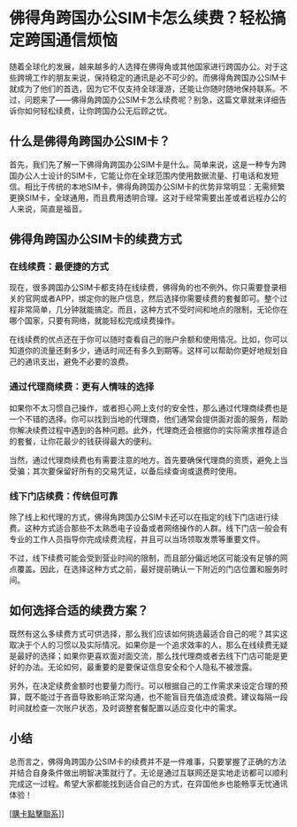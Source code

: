 # 佛得角跨国办公SIM卡怎么续费？轻松搞定跨国通信烦恼

随着全球化的发展，越来越多的人选择在佛得角或其他国家进行跨国办公。对于这些跨境工作的朋友来说，保持稳定的通讯是必不可少的。而佛得角跨国办公SIM卡就成为了他们的首选，因为它不仅支持全球漫游，还能让你随时随地保持联系。不过，问题来了——佛得角跨国办公SIM卡怎么续费呢？别急，这篇文章就来详细告诉你如何轻松续费，让你跨国办公无后顾之忧。

## 什么是佛得角跨国办公SIM卡？

首先，我们先了解一下佛得角跨国办公SIM卡是什么。简单来说，这是一种专为跨国办公人士设计的SIM卡，它能让你在全球范围内使用数据流量、打电话和发短信。相比于传统的本地SIM卡，佛得角跨国办公SIM卡的优势非常明显：无需频繁更换SIM卡，全球通用，而且费用透明合理。这对于经常需要出差或者远程办公的人来说，简直是福音。

## 佛得角跨国办公SIM卡的续费方式

### 在线续费：最便捷的方式

现在，很多跨国办公SIM卡都支持在线续费，佛得角的也不例外。你只需要登录相关的官网或者APP，绑定你的账户信息，然后选择你需要续费的套餐即可。整个过程非常简单，几分钟就能搞定。而且，这种方式不受时间和地点的限制，无论你在哪个国家，只要有网络，就能轻松完成续费操作。

在线续费的优点还在于你可以随时查看自己的账户余额和使用情况。比如，你可以知道你的流量还剩多少，通话时间还有多久到期等。这样可以帮助你更好地规划自己的通讯支出，避免不必要的浪费。

### 通过代理商续费：更有人情味的选择

如果你不太习惯自己操作，或者担心网上支付的安全性，那么通过代理商续费也是一个不错的选择。你可以找到当地的代理商，他们通常会提供面对面的服务，帮助你解决续费过程中遇到的各种问题。此外，代理商还会根据你的实际需求推荐适合的套餐，让你花最少的钱获得最大的便利。

当然，通过代理商续费也有需要注意的地方。首先要确保代理商的资质，避免上当受骗；其次要保留好所有的交易凭证，以备后续查询或退费时使用。

### 线下门店续费：传统但可靠

除了线上和代理的方式，佛得角跨国办公SIM卡还可以在指定的线下门店进行续费。这种方式适合那些不太熟悉电子设备或者网络操作的人群。线下门店一般会有专业的工作人员指导你完成续费流程，并且可以当场领取发票等重要文件。

不过，线下续费可能会受到营业时间的限制，而且部分偏远地区可能没有足够的网点覆盖。因此，在选择这种方式之前，最好提前确认一下附近的门店位置和服务时间。

## 如何选择合适的续费方案？

既然有这么多续费方式可供选择，那么我们应该如何挑选最适合自己的呢？其实这取决于个人的习惯以及实际情况。如果你是一个追求效率的人，那么在线续费无疑是最好的选择；如果你更喜欢面对面交流，那么找代理商或者去线下门店可能是更好的办法。无论如何，最重要的是要保证信息安全和个人隐私不被泄露。

另外，在决定续费金额时也要量力而行。可以根据自己的工作需求来设定合理的预算，既不能过于吝啬导致影响正常沟通，也不能盲目充值造成浪费。建议每隔一段时间就检查一次账户状态，及时调整套餐配置以适应变化中的需求。

## 小结

总而言之，佛得角跨国办公SIM卡的续费并不是一件难事，只要掌握了正确的方法并结合自身条件做出明智决策就行了。无论是通过互联网还是实地走访都可以顺利完成这一过程。希望大家都能找到适合自己的方式，在异国他乡也能畅享无忧通讯体验！

[[購卡點擊聯系](https://t.me/s/esim1088)]]